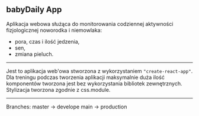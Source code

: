 ## babyDaily App

Aplikacja webowa służąca do monitorowania codziennej aktywności fizjologicznej noworodka i niemowlaka:
* pora, czas i ilość jedzenia,
* sen,
* zmiana pieluch.
_____
Jest to aplikacja web'owa stworzona z wykorzystaniem `"create-react-app"`.
Dla treningu podczas tworzenia aplikacji maksymalnie duża ilość komponentów tworzona jest bez wykorzystania bibliotek zewnętrznych. Stylizacja tworzona zgodnie z css.module.
____
Branches:
master -> develope
main -> production
